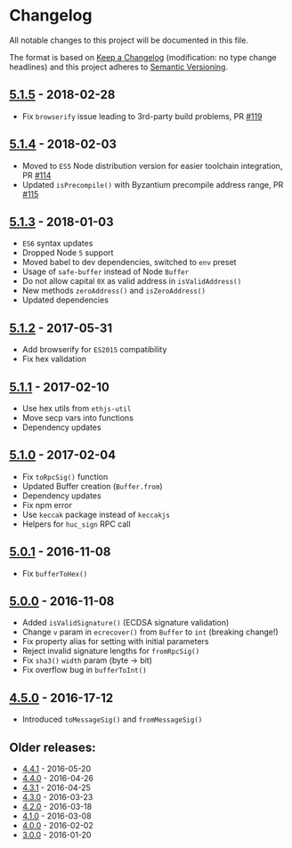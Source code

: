 # Changelog
All notable changes to this project will be documented in this file.

The format is based on [Keep a Changelog](http://keepachangelog.com/en/1.0.0/) 
(modification: no type change headlines) and this project adheres to 
[Semantic Versioning](http://semver.org/spec/v2.0.0.html).


## [5.1.5] - 2018-02-28
- Fix ``browserify`` issue leading to 3rd-party build problems, PR [#119](https://github.com/happyucjs/happyucjs-util/pull/119)

[5.1.5]: https://github.com/happyucjs/happyucjs-util/compare/v5.1.4...v5.1.5

## [5.1.4] - 2018-02-03
- Moved to ``ES5`` Node distribution version for easier toolchain integration, PR [#114](https://github.com/happyucjs/happyucjs-util/pull/114)
- Updated ``isPrecompile()`` with Byzantium precompile address range, PR [#115](https://github.com/happyucjs/happyucjs-util/pull/115)

[5.1.4]: https://github.com/happyucjs/happyucjs-util/compare/v5.1.3...v5.1.4

## [5.1.3] - 2018-01-03
- ``ES6`` syntax updates
- Dropped Node ``5`` support
- Moved babel to dev dependencies, switched to ``env`` preset
- Usage of ``safe-buffer`` instead of Node ``Buffer``
- Do not allow capital ``0X`` as valid address in ``isValidAddress()``
- New methods ``zeroAddress()`` and ``isZeroAddress()``
- Updated dependencies

[5.1.3]: https://github.com/happyucjs/happyucjs-util/compare/v5.1.2...v5.1.3

## [5.1.2] - 2017-05-31
- Add browserify for ``ES2015`` compatibility
- Fix hex validation

[5.1.2]: https://github.com/happyucjs/happyucjs-util/compare/v5.1.1...v5.1.2

## [5.1.1] - 2017-02-10
- Use hex utils from ``ethjs-util``
- Move secp vars into functions
- Dependency updates

[5.1.1]: https://github.com/happyucjs/happyucjs-util/compare/v5.1.0...v5.1.1

## [5.1.0] - 2017-02-04
- Fix ``toRpcSig()`` function
- Updated Buffer creation (``Buffer.from``)
- Dependency updates
- Fix npm error
- Use ``keccak`` package instead of ``keccakjs``
- Helpers for ``huc_sign`` RPC call

[5.1.0]: https://github.com/happyucjs/happyucjs-util/compare/v5.0.1...v5.1.0

## [5.0.1] - 2016-11-08
- Fix ``bufferToHex()``

[5.0.1]: https://github.com/happyucjs/happyucjs-util/compare/v5.0.0...v5.0.1

## [5.0.0] - 2016-11-08
- Added ``isValidSignature()`` (ECDSA signature validation)
- Change ``v`` param in ``ecrecover()`` from ``Buffer`` to ``int`` (breaking change!)
- Fix property alias for setting with initial parameters
- Reject invalid signature lengths for ``fromRpcSig()``
- Fix ``sha3()`` ``width`` param (byte -> bit)
- Fix overflow bug in ``bufferToInt()``

[5.0.0]: https://github.com/happyucjs/happyucjs-util/compare/v4.5.0...v5.0.0

## [4.5.0] - 2016-17-12
- Introduced ``toMessageSig()`` and ``fromMessageSig()``

[4.5.0]: https://github.com/happyucjs/happyucjs-util/compare/v4.4.1...v4.5.0

## Older releases:

- [4.4.1](https://github.com/happyucjs/happyucjs-util/compare/v4.4.0...v4.4.1) - 2016-05-20
- [4.4.0](https://github.com/happyucjs/happyucjs-util/compare/v4.3.1...v4.4.0) - 2016-04-26
- [4.3.1](https://github.com/happyucjs/happyucjs-util/compare/v4.3.0...v4.3.1) - 2016-04-25
- [4.3.0](https://github.com/happyucjs/happyucjs-util/compare/v4.2.0...v4.3.0) - 2016-03-23
- [4.2.0](https://github.com/happyucjs/happyucjs-util/compare/v4.1.0...v4.2.0) - 2016-03-18
- [4.1.0](https://github.com/happyucjs/happyucjs-util/compare/v4.0.0...v4.1.0) - 2016-03-08
- [4.0.0](https://github.com/happyucjs/happyucjs-util/compare/v3.0.0...v4.0.0) - 2016-02-02
- [3.0.0](https://github.com/happyucjs/happyucjs-util/compare/v2.0.0...v3.0.0) - 2016-01-20